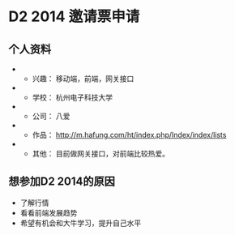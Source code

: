 # D2 2014 邀请票申请

## 个人资料

+ - 兴趣： 移动端，前端，网关接口
+ - 学校： 杭州电子科技大学
+ - 公司： 八爱
+ - 作品： http://m.hafung.com/ht/index.php/Index/index/lists  
+ - 其他： 目前做网关接口，对前端比较热爱。

## 想参加D2 2014的原因

- 了解行情
- 看看前端发展趋势
- 希望有机会和大牛学习，提升自己水平
